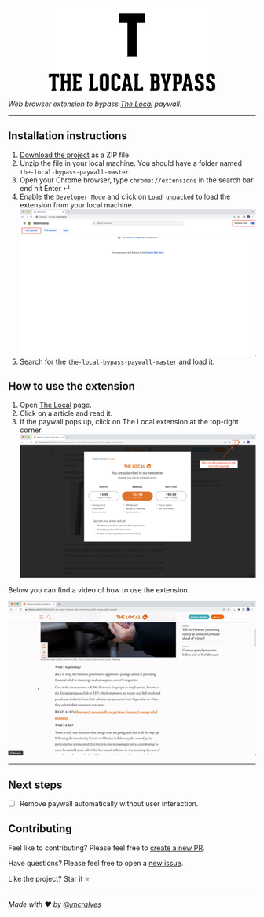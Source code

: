 
<p align="center">
  <img src="assets/logo.png"/>
</p>


*Web browser extension to bypass [The Local](https://thelocal.de) paywall.*
____

## Installation instructions
1. [Download the project](https://github.com/jmcalves275/the-local-bypass-paywall/archive/refs/heads/master.zip) as a ZIP file.
2. Unzip the file in your local machine. You should have a folder named `the-local-bypass-paywall-master`.
3. Open your Chrome browser, type `chrome://extensions` in the search bar end hit Enter ↵
4. Enable the `Developer Mode` and click on `Load unpacked` to load the extension from your local machine.
![Installation instructions PNG](assets/instructions.png)
5. Search for the `the-local-bypass-paywall-master` and load it.


## How to use the extension
1. Open [The Local](https://thelocal.de) page.
2. Click on a article and read it.
3. If the paywall pops up, click on The Local extension at the top-right corner.
   ![How to use extension PNG](assets/how-to-use.png)

Below you can find a video of how to use the extension.

![How to use extension GIF](assets/how-to-use.gif)
___

## Next steps
- [ ] Remove paywall automatically without user interaction.

## Contributing
Feel like to contributing? Please feel free to [create a new PR](https://github.com/jmcalves275/the-local-bypass-paywall/pulls).

Have questions? Please feel free to open a [new issue](https://github.com/jmcalves275/the-local-bypass-paywall/issues).

Like the project? Star it :star: 

____

_Made with :heart: by [@jmcralves](https://twitter.com/jmcralves)_